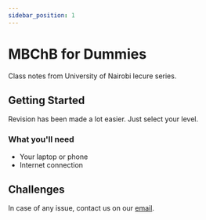 ```yaml
---
sidebar_position: 1
---
```


# MBChB for Dummies

Class notes from University of Nairobi lecure series.

## Getting Started

Revision has been made a lot easier. Just select your level.

### What you'll need

- Your laptop or phone
- Internet connection

## Challenges

In case of any issue, contact us on our [email](mbchbfordummies@gmail.com).
